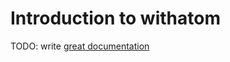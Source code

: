 # Introduction to withatom

TODO: write [great documentation](http://jacobian.org/writing/what-to-write/)
